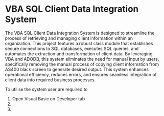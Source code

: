 # VBA SQL Client Data Integration System
The VBA SQL Client Data Integration System is designed to streamline the process of retrieving and managing client information within an organization. This project features a robust class module that establishes secure connections to SQL databases, executes SQL queries, and automates the extraction and transformation of client data. By leveraging VBA and ADODB, this system eliminates the need for manual input by users, specifically removing the manual process of copying client information from AS400 black screen to generate desired output. This system enhances operational efficiency, reduces errors, and ensures seamless integration of client data into required business processes.

To utilise the system user are required to
1. Open Visual Basic on Developer tab
2. 
3. 
